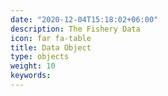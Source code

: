 ```yaml
---
date: "2020-12-04T15:18:02+06:00"
description: The Fishery Data
icon: far fa-table
title: Data Object
type: objects
weight: 10
keywords: 
---
```


